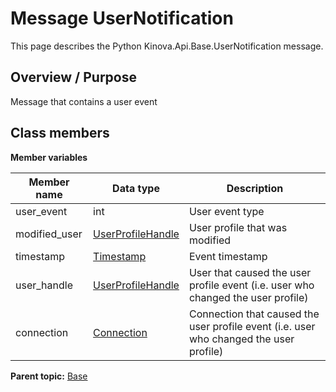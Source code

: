 # Message UserNotification

This page describes the Python Kinova.Api.Base.UserNotification message.

## Overview / Purpose

Message that contains a user event

## Class members

 **Member variables** 

|Member name|Data type|Description|
|-----------|---------|-----------|
|user\_event|int|User event type|
|modified\_user| [UserProfileHandle](msg_Common_UserProfileHandle.md#)|User profile that was modified|
|timestamp| [Timestamp](msg_Common_Timestamp.md#)|Event timestamp|
|user\_handle| [UserProfileHandle](msg_Common_UserProfileHandle.md#)|User that caused the user profile event \(i.e. user who changed the user profile\)|
|connection| [Connection](msg_Common_Connection.md#)|Connection that caused the user profile event \(i.e. user who changed the user profile\)|

**Parent topic:** [Base](../references/summary_Base.md)

